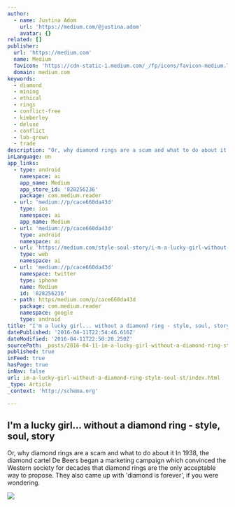 ```yaml
---
author:
  - name: Justina Adom
    url: 'https://medium.com/@justina.adom'
    avatar: {}
related: []
publisher:
  url: 'https://medium.com'
  name: Medium
  favicon: 'https://cdn-static-1.medium.com/_/fp/icons/favicon-medium.TAS6uQ-Y7kcKgi0xjcYHXw.ico'
  domain: medium.com
keywords:
  - diamond
  - mining
  - ethical
  - rings
  - conflict-free
  - kimberley
  - deluxe
  - conflict
  - lab-grown
  - trade
description: "Or, why diamond rings are a scam and what to do about it In 1938, the diamond cartel De Beers began a marketing campaign which convinced the Western society for decades that diamond rings are the only acceptable way to propose. They also came up with 'diamond is forever', if you were wondering."
inLanguage: en
app_links:
  - type: android
    namespace: ai
    app_name: Medium
    app_store_id: '828256236'
    package: com.medium.reader
  - url: 'medium://p/cace660da43d'
    type: ios
    namespace: ai
    app_name: Medium
  - url: 'medium://p/cace660da43d'
    type: android
    namespace: ai
  - url: 'https://medium.com/style-soul-story/i-m-a-lucky-girl-without-a-diamond-ring-cace660da43d'
    type: web
    namespace: ai
  - url: 'medium://p/cace660da43d'
    namespace: twitter
    type: iphone
    name: Medium
    id: '828256236'
  - path: https/medium.com/p/cace660da43d
    package: com.medium.reader
    namespace: google
    type: android
title: "I'm a lucky girl... without a diamond ring - style, soul, story"
datePublished: '2016-04-11T22:54:46.616Z'
dateModified: '2016-04-11T22:50:20.250Z'
sourcePath: _posts/2016-04-11-im-a-lucky-girl-without-a-diamond-ring-style-soul-st.md
published: true
inFeed: true
hasPage: true
inNav: false
url: im-a-lucky-girl-without-a-diamond-ring-style-soul-st/index.html
_type: Article
_context: 'http://schema.org'

---
```

<article style=""><h1>I'm a lucky girl... without a diamond ring - style, soul, story</h1><p>Or, why diamond rings are a scam and what to do about it In 1938, the diamond cartel De Beers began a marketing campaign which convinced the Western society for decades that diamond rings are the only acceptable way to propose. They also came up with 'diamond is forever', if you were wondering.</p><img src="https://cdn-images-1.medium.com/max/800/1*4SKIsSqE-jFarv9umeRNmw.jpeg" /></article>